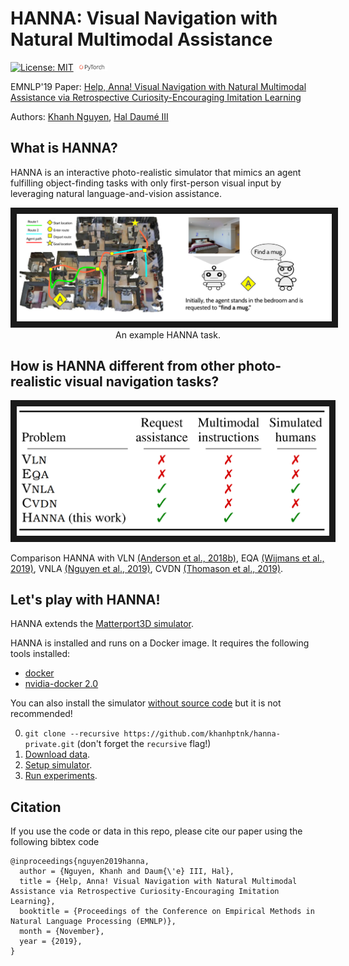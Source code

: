 # HANNA: Visual Navigation with Natural Multimodal Assistance

[![License: MIT](https://img.shields.io/badge/License-MIT-yellow.svg)](https://opensource.org/licenses/MIT) <img src="teaser/pytorch-logo-dark.png" width="10%"> 

EMNLP'19 Paper: [Help, Anna! Visual Navigation with Natural Multimodal Assistance via Retrospective Curiosity-Encouraging Imitation Learning](https://arxiv.org/abs/1909.01871)

Authors: [Khanh Nguyen](https://khanhptnk.github.io), [Hal Daumé III](http://users.umiacs.umd.edu/~hal/)

## What is HANNA?

HANNA is an interactive photo-realistic simulator that mimics an agent fulfilling object-finding tasks with only first-person visual input by leveraging natural language-and-vision assistance.

<p align="center">
<img src="teaser/example.png" alt="IMAGE ALT TEXT HERE" width="1000" border="10"/>
An example HANNA task.
</p>


## How is HANNA different from other photo-realistic visual navigation tasks?

<p align="center">
<img src="teaser/difference.png" alt="IMAGE ALT TEXT HERE" width="500" border="10"/>
  
Comparison HANNA with VLN <a href="https://arxiv.org/abs/1711.07280">(Anderson et al., 2018b)</a>, EQA <a href="https://arxiv.org/abs/1904.03461">(Wijmans et al., 2019)</a>, VNLA <a href="https://arxiv.org/abs/1812.04155">(Nguyen et al., 2019)</a>, CVDN <a href="https://arxiv.org/abs/1907.04957">(Thomason et al., 2019)</a>.
</p>

## Let's play with HANNA!

HANNA extends the [Matterport3D simulator](https://github.com/peteanderson80/Matterport3DSimulator). 

HANNA is installed and runs on a Docker image. It requires the following tools installed:
* [docker](https://docs.docker.com/install/)
* [nvidia-docker 2.0](https://github.com/nvidia/nvidia-docker/wiki/Installation-(version-2.0))

You can also install the simulator [without source code](https://github.com/peteanderson80/Matterport3DSimulator#building-without-docker) but it is not recommended!

0. `git clone --recursive https://github.com/khanhptnk/hanna-private.git` (don't forget the `recursive` flag!)
1. [Download data](https://github.com/khanhptnk/hanna-private/tree/master/data). 
2. [Setup simulator](https://github.com/khanhptnk/hanna-private/tree/master/code). 
3. [Run experiments](https://github.com/khanhptnk/hanna-private/tree/master/code/tasks/HANNA). 



## Citation

If you use the code or data in this repo, please cite our paper using the following bibtex code

```
@inproceedings{nguyen2019hanna,
  author = {Nguyen, Khanh and Daum{\'e} III, Hal},
  title = {Help, Anna! Visual Navigation with Natural Multimodal Assistance via Retrospective Curiosity-Encouraging Imitation Learning},
  booktitle = {Proceedings of the Conference on Empirical Methods in Natural Language Processing (EMNLP)},
  month = {November},
  year = {2019},
}
```
